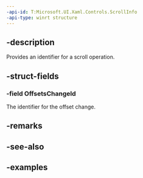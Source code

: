 ```yaml
---
-api-id: T:Microsoft.UI.Xaml.Controls.ScrollInfo
-api-type: winrt structure
---
```


## -description

Provides an identifier for a scroll operation.

## -struct-fields

### -field OffsetsChangeId

The identifier for the offset change.

## -remarks

## -see-also

## -examples

